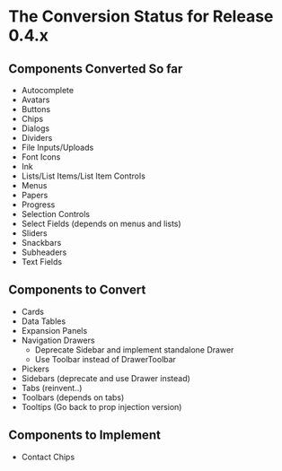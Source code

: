 # The Conversion Status for Release 0.4.x

## Components Converted So far

- Autocomplete
- Avatars
- Buttons
- Chips
- Dialogs
- Dividers
- File Inputs/Uploads
- Font Icons
- Ink
- Lists/List Items/List Item Controls
- Menus
- Papers
- Progress
- Selection Controls
- Select Fields (depends on menus and lists)
- Sliders
- Snackbars
- Subheaders
- Text Fields

## Components to Convert

- Cards
- Data Tables
- Expansion Panels
- Navigation Drawers
  - Deprecate Sidebar and implement standalone Drawer
  - Use Toolbar instead of DrawerToolbar
- Pickers
- Sidebars (deprecate and use Drawer instead)
- Tabs (reinvent..)
- Toolbars (depends on tabs)
- Tooltips (Go back to prop injection version)


## Components to Implement

- Contact Chips
